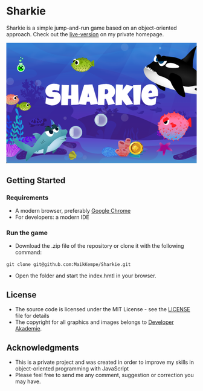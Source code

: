 # Sharkie
Sharkie is a simple jump-and-run game based on an object-oriented approach. Check out the [live-version](https://maik-kempe.de/sharkie/index.html) on my private homepage.


![screenshot](./img/preview.png)

## Getting Started

### Requirements

- A modern browser, preferably [Google Chrome](https://www.google.com/chrome/)
- For developers: a modern IDE

### Run the game

- Download the .zip file of the repository or clone it with the following command:

`git clone git@github.com:MaikKempe/Sharkie.git`

- Open the folder and start the index.hmtl in your browser.

## License
- The source code is licensed under the MIT License - see the [LICENSE](LICENSE) file for details
- The copyright for all graphics and images belongs to [Developer Akademie](https://developerakademie.com/).

## Acknowledgments
- This is a private project and was created in order to improve my skills in object-oriented programming with JavaScript
- Please feel free to send me any comment, suggestion or correction you may have.
